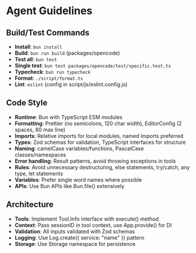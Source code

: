 # Agent Guidelines

## Build/Test Commands

- **Install**: `bun install`
- **Build**: `bun run build` (packages/opencode)
- **Test all**: `bun test`
- **Single test**: `bun test packages/opencode/test/specific.test.ts`
- **Typecheck**: `bun run typecheck`
- **Format**: `./script/format.ts`
- **Lint**: `eslint` (config in script/js/eslint.config.js)

## Code Style

- **Runtime**: Bun with TypeScript ESM modules
- **Formatting**: Prettier (no semicolons, 120 char width), EditorConfig (2 spaces, 80 max line)
- **Imports**: Relative imports for local modules, named imports preferred
- **Types**: Zod schemas for validation, TypeScript interfaces for structure
- **Naming**: camelCase variables/functions, PascalCase classes/namespaces
- **Error handling**: Result patterns, avoid throwing exceptions in tools
- **Rules**: Avoid unnecessary destructuring, else statements, try/catch, any type, let statements
- **Variables**: Prefer single word names where possible
- **APIs**: Use Bun APIs like Bun.file() extensively

## Architecture

- **Tools**: Implement Tool.Info interface with execute() method
- **Context**: Pass sessionID in tool context, use App.provide() for DI
- **Validation**: All inputs validated with Zod schemas
- **Logging**: Use Log.create({ service: "name" }) pattern
- **Storage**: Use Storage namespace for persistence
